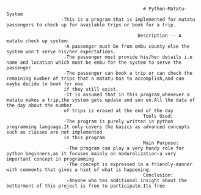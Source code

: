                                                       # Python-Matatu-System
                        -This is a program that is implemented for matatu passengers to check up for available trips or book for a trip.
                                                     
                                                    Description -- A matatu check up system: 
                         -A passenger must be from embu county else the system won't serve his/her expectations.
                         -The passenger must provide his/her details i.e name and location which must be embu for the system to serve the passenger
                         -The passenger can book a trip or can check the remaining number of trips that a matatu has to accomplish,and can maybe decide to book for one 
                         if they still exist.
                         -It is assumed that in this program,whenever a matatu makes a trip,the system gets update and son on.All the data of the day about the number
                         of trips is erased at the end of the day
                                                      Tools Used:
                         -The program is purely written in python programming language.It only covers the basics as advanced concepts such as classes are not implemented
                         in this program
                                                      Main Purpose:
                          -The program can play a very handy role for python beginners,as it focuses mainly on moduralization-a very important concept in programming
                          -The concept is expressed in a friendly-manner with comments that gives a hint of what is happening.
                                                      Conclusion:
                          -Anyone who has additional insight about the betterment of this project is free to participate.Its free
